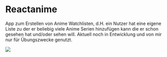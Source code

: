 # Reactanime
App zum Erstellen von Anime Watchlisten, d.H. ein Nutzer hat eine eigene Liste zu der er beliebig viele Anime Serien hinzufügen kann die er schon gesehen hat und/oder sehen will. Aktuell noch in Entwicklung und von mir nur für Übungszwecke genutzt.


<img src="./smartphone.png">
